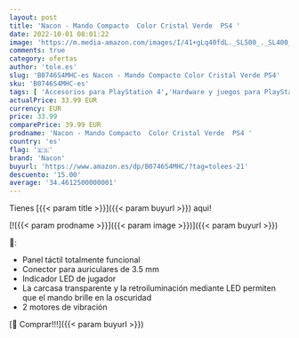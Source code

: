 ```yaml
---
layout: post
title: 'Nacon - Mando Compacto  Color Cristal Verde  PS4 '
date: 2022-10-01 08:01:22
image: 'https://m.media-amazon.com/images/I/41+gLq40fdL._SL500_._SL400_.jpg'
comments: true
category: ofertas
author: 'tole.es'
slug: 'B0746S4MHC-es Nacon - Mando Compacto Color Cristal Verde PS4'
sku: 'B0746S4MHC-es'
tags: [ 'Accesorios para PlayStation 4','Hardware y juegos para PlayStation 4','Mandos para PlayStation 4','Mandos y controles para PlayStation 4','Videojuegos','nacon','ps4','🇪🇸', ]
actualPrice: 33.99 EUR
currency: EUR
price: 33.99
comparePrice: 39.99 EUR
prodname: 'Nacon - Mando Compacto  Color Cristal Verde  PS4 '
country: 'es'
flag: '🇪🇸'
brand: 'Nacon'
buyurl: 'https://www.amazon.es/dp/B0746S4MHC/?tag=tolees-21'
descuento: '15.00'
average: '34.4612500000001'
---
```


Tienes [{{< param title >}}]({{< param buyurl >}}) aqui!

[![{{< param prodname >}}]({{< param image >}})]({{< param buyurl >}})

🔎:

- Panel táctil totalmente funcional
- Conector para auriculares de 3.5 mm
- Indicador LED de jugador
- La carcasa transparente y la retroiluminación mediante LED permiten que el mando brille en la oscuridad
- 2 motores de vibración

[🛒 Comprar!!!]({{< param buyurl >}})
